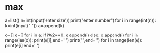 # max
a=list()
n=int(input('enter size'))
print("enter number")
for i in range(int(n)):
    k=int(input(" "))
    a=append(k)
    
o=[]
e=[]
for i in a:
    if i%2==0:
        e.append(i)
    else:
        o.append(i)
for i in range(len(o)):
   print(o[i],end=' ')
print('  ',end='')
for i in range(len(e)):
   print(e[i],end=' ')
